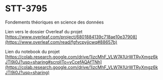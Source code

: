 # STT-3795
Fondements théoriques en science des données
  
Lien vers le dossier Overleaf du projet [https://www.overleaf.com/project/6801884139c718ae10e37908](https://www.overleaf.com/read/fgfvcpyjjcwq#88657b)

Lien du notebook du projet [https://colab.research.google.com/drive/1izcMhF_VLW7A1UrWTRyXmgz6kJTl9i0J?usp=sharing#scrollTo=yCcefAQAfTNh](https://colab.research.google.com/drive/1izcMhF_VLW7A1UrWTRyXmgz6kJTl9i0J?usp=sharing)
